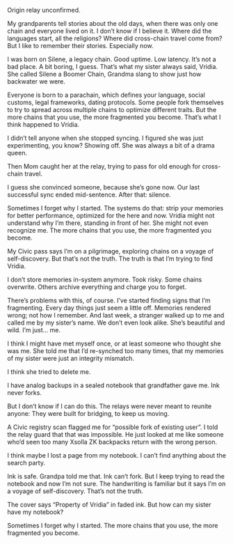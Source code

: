 Origin relay unconfirmed.

My grandparents tell stories about the old days, when there was only one chain and everyone lived on it. I don’t know if I believe it. Where did the languages start, all the religions? Where did cross-chain travel come from? But I like to remember their stories. Especially now.

I was born on Silene, a legacy chain. Good uptime. Low latency. It’s not a bad place. A bit boring, I guess. That’s what my sister always said, Vridia. She called Silene a Boomer Chain, Grandma slang to show just how backwater we were. 

Everyone is born to a parachain, which defines your language, social customs, legal frameworks, dating protocols. Some people fork themselves to try to spread across multiple chains to optimize different traits. But the more chains that you use, the more fragmented you become. That’s what I think happened to Vridia.

I didn’t tell anyone when she stopped syncing. I figured she was just experimenting, you know? Showing off. She was always a bit of a drama queen.
 
Then Mom caught her at the relay, trying to pass for old enough for cross-chain travel. 

I guess she convinced someone, because she’s gone now. Our last successful sync ended mid-sentence. After that: silence. 

Sometimes I forget why I started. The systems do that: strip your memories for better performance, optimized for the here and now. Vridia might not understand why I’m there, standing in front of her. She might not even recognize me. The more chains that you use, the more fragmented you become. 

My Civic pass says I’m on a pilgrimage, exploring chains on a voyage of self-discovery. But that’s not the truth. The truth is that I’m trying to find Vridia. 

I don’t store memories in-system anymore. Took risky. Some chains overwrite. Others archive everything and charge you to forget. 

There’s problems with this, of course. I’ve started finding signs that I’m fragmenting. Every day things just seem a little off. Memories rendered wrong; not how I remember. And last week, a stranger walked up to me and called me by my sister’s name. We don’t even look alike. She’s beautiful and wild. I’m just… me.

I think I might have met myself once, or at least someone who thought she was me. She told me that I’d re-synched too many times, that my memories of my sister were just an integrity mismatch. 

I think she tried to delete me. 

I have analog backups in a sealed notebook that grandfather gave me. Ink never forks. 

But I don’t know if I can do this. The relays were never meant to reunite anyone: They were built for bridging, to keep us moving. 

A Civic registry scan flagged me for “possible fork of existing user”. I told the relay guard that that was impossible. He just looked at me like someone who’d seen too many Xsolla ZK backpacks return with the wrong person.

I think maybe I lost a page from my notebook. I can’t find anything about the search party. 

Ink is safe. Grandpa told me that. Ink can’t fork. But I keep trying to read the notebook and now I’m not sure. The handwriting is familiar but it says I’m on a voyage of self-discovery. That’s not the truth.

The cover says “Property of Vridia” in faded ink. But how can my sister have my notebook? 

Sometimes I forget why I started. The more chains that you use, the more fragmented you become. 



